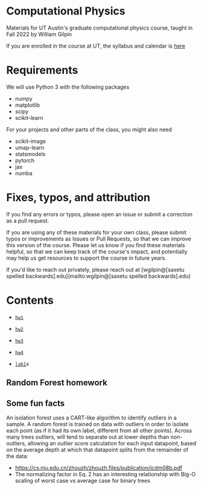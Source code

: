 # Computational Physics

Materials for UT Austin's graduate computational physics course, taught in Fall 2022 by William Gilpin

If you are enrolled in the course at UT, the syllabus and calendar is [here](https://docs.google.com/document/d/1URJmdpTVG8E2bLLu5xAHctICb6krbZ0fC0hO2i2xEXY/edit?usp=sharing)

# Requirements

We will use Python 3 with the following packages

+ numpy
+ matplotlib
+ scipy
+ scikit-learn

For your projects and other parts of the class, you might also need

+ scikit-image
+ umap-learn
+ statsmodels
+ pytorch
+ jax
+ numba


# Fixes, typos, and attribution

If you find any errors or typos, please open an issue or submit a correction as a pull request.

If you are using any of these materials for your own class, please submit typos or improvements as Issues or Pull Requests, so that we can improve this version of the course. Please let us know if you find these materials helpful, so that we can keep track of the course's impact, and potentially may help us get resources to support the course in future years.

If you'd like to reach out privately, please reach out at [wgilpin@[saxetu spelled backwards].edu](mailto:wgilpin@[saxetu spelled backwards].edu)

# Contents

+ [`hw1`](hw/hw1/hw1.ipynb)
+ [`hw2`](hw/hw2/hw2.ipynb)
+ [`hw3`](hw/hw3/hw3.ipynb)
+ [`hw4`](hw/hw3/hw4.ipynb)

+ [`lab1`](labs/lab1/lab1.ipynb)x

## Random Forest homework


## Some fun facts

An isolation forest uses a CART-like algorithm to identify outliers in a sample. A random forest is trained on data with outliers in order to isolate each point (as if it had its own label, different from all other points). Across many trees outliers, will tend to separate out at lower depths than non-outliers, allowing an outlier score calculation for each input datapoint, based on the average depth at which that datapoint splits from the remainder of the data:
+ https://cs.nju.edu.cn/zhouzh/zhouzh.files/publication/icdm08b.pdf
+ The normalizing factor in Eq. 2 has an interesting relationship with Big-O scaling of worst case vs average case for binary trees